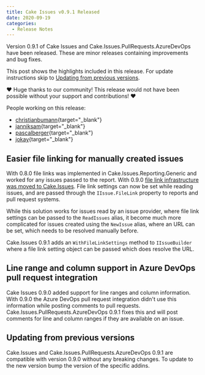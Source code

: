 ```yaml
---
title: Cake Issues v0.9.1 Released
date: 2020-09-19
categories:
  - Release Notes
---
```


Version 0.9.1 of Cake Issues and Cake.Issues.PullRequests.AzureDevOps have been released.
These are minor releases containing improvements and bug fixes.

<!-- more -->

This post shows the highlights included in this release.
For update instructions skip to [Updating from previous versions](#updating-from-previous-versions).

❤ Huge thanks to our community! This release would not have been possible without your support and contributions! ❤

People working on this release:

* [christianbumann](https://github.com/christianbumann){target="_blank"}
* [janniksam](https://github.com/janniksam){target="_blank"}
* [pascalberger](https://github.com/pascalberger){target="_blank"}
* [jokay](https://github.com/jokay){target="_blank"}

## Easier file linking for manually created issues

With 0.8.0 file links was implemented in Cake.Issues.Reporting.Generic and worked for any issues passed to the report.
With 0.9.0 [file link infrastructure was moved to Cake.Issues].
File link settings can now be set while reading issues, and are passed through the `IIssue.FileLink` property to reports and pull request systems.

While this solution works for issues read by an issue provider, where file link settings can be passed to the `ReadIssues` alias,
it become much more complicated for issues created using the `NewIssue` alias, where an URL can be set, which needs to be resolved manually before.

Cake.Issues 0.9.1 adds an `WithFileLinkSettings` method to `IIssueBuilder` where a file link setting object can be passed which does resolve the URL.

[file link infrastructure was moved to Cake.Issues]: 2020-08-22-cake-issues-v0.9.0-released.md#file-linking

## Line range and column support in Azure DevOps pull request integration

Cake Issues 0.9.0 added support for line ranges and column information.
With 0.9.0 the Azure DevOps pull request integration didn't use this information while posting comments to pull requests.
Cake.Issues.PullRequests.AzureDevOps 0.9.1 fixes this and will post comments for line and column ranges if they are available on an issue.

## Updating from previous versions

Cake.Issues and Cake.Issues.PullRequests.AzureDevOps 0.9.1 are compatible with version 0.9.0 without any breaking changes.
To update to the new version bump the version of the specific addins.
